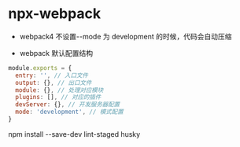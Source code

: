 # npx-webpack

- webpack4 不设置--mode 为 development 的时候，代码会自动压缩

- webpack 默认配置结构

```javascript
module.exports = {
  entry: '', // 入口文件
  output: {}, // 出口文件
  module: {}, // 处理对应模块
  plugins: [], // 对应的插件
  devServer: {}, // 开发服务器配置
  mode: 'development', // 模式配置
}
```

npm install --save-dev lint-staged husky
